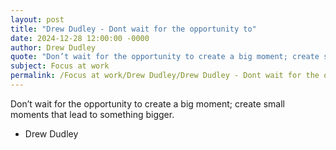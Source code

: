 ```yaml
---
layout: post
title: "Drew Dudley - Dont wait for the opportunity to"
date: 2024-12-28 12:00:00 -0000
author: Drew Dudley
quote: "Don’t wait for the opportunity to create a big moment; create small moments that lead to something bigger."
subject: Focus at work
permalink: /Focus at work/Drew Dudley/Drew Dudley - Dont wait for the opportunity to
---
```


Don’t wait for the opportunity to create a big moment; create small moments that lead to something bigger.

- Drew Dudley
